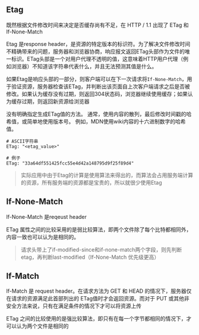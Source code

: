 
## Etag
既然根据文件修改时间来决定是否缓存尚有不足，在 HTTP / 1.1 出现了 ETag 和If-None-Match

Etag 是response header，是资源的特定版本的标识符。为了解决文件修改时间不精确带来的问题，服务器和浏览器协商，响应报文返回ETag头部作为文件的唯一标识。ETag头部是一个对用户代理不透明的值，这意味着HTTP用户代理（例如浏览器）不知道该字符串代表什么，并且无法预测其值是什么。

如果Etag是响应头部的一部分，则客户端可以在下一次请求将`If-None-Match`，用于验证资源，服务器检查该ETag，并判断出该页面自上次客户端请求之后是否被修改。如果认为缓存没有过期，则返回304状态码，浏览器继续使用缓存；如果认为缓存过期，则返回新资源给浏览器

没有明确指定生成ETag值的方法。 通常，使用内容的散列，最后修改时间戳的哈希值，或简单地使用版本号。 例如，MDN使用wiki内容的十六进制数字的哈希值。
```shell
# ASCII字符串
ETag: "<etag_value>"

# 例子
ETag: "33a64df551425fcc55e4d42a148795d9f25f89d4"
```
> 实际应用中由于Etag的计算是使用算法来得出的，而算法会占用服务端计算的资源，所有服务端的资源都是宝贵的，所以就很少使用Etag




## If-None-Match
If-None-Match 是reqeust header

ETag 属性之间的比较采用的是弱比较算法，即两个文件除了每个比特都相同外，内容一致也可以认为是相同的。

> 请求头带上了if-modified-since和if-none-match两个字段，则先判断etag，再判断last-modified（If-None-Match 优先级更高）


## If-Match
If-Match 是 request header。在请求方法为 GET 和 HEAD 的情况下，服务器仅在请求的资源满足此首部列出的 ETag值时才会返回资源。而对于 PUT 或其他非安全方法来说，只有在满足条件的情况下才可以将资源上传

ETag 之间的比较使用的是强比较算法，即只有在每一个字节都相同的情况下，才可以认为两个文件是相同的